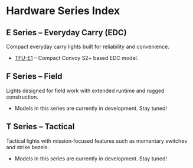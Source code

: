# Hardware Series Index

## E Series – Everyday Carry (EDC)

Compact everyday carry lights built for reliability and convenience.

- [TFU-E1](TFU-E1.md) – Compact Convoy S2+ based EDC model.

## F Series – Field

Lights designed for field work with extended runtime and rugged construction.

- Models in this series are currently in development. Stay tuned!

## T Series – Tactical

Tactical lights with mission‑focused features such as momentary switches and strike bezels.

- Models in this series are currently in development. Stay tuned!
